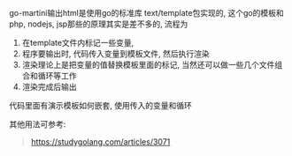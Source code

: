 
go-martini输出html是使用go的标准库 text/template包实现的, 这个go的模板和php, nodejs, jsp那些的原理其实是差不多的, 流程为

1. 在template文件内标记一些变量, 
1. 程序要输出时, 代码传入变量到模板文件, 然后执行渲染
1. 渲染理论上是把变量的值替换模板里面的标记, 当然还可以做一些几个文件组合和循环等工作
1. 渲染完成后输出

代码里面有演示模板如何嵌套, 使用传入的变量和循环

其他用法可参考:
> https://studygolang.com/articles/3071



